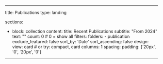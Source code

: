 
---
title: Publications
type: landing

sections:
  - block: collection
    content:
      title: Recent Publications
      subtitle: "From 2024"
      text: ""
      count: 0  # 0 = show all
      filters:
        folders:
          - publication
        exclude_featured: false
      sort_by: 'Date'
      sort_ascending: false
    design:
      view: card  # or try: compact, card
      columns: 1
      spacing:
        padding: ['20px', '0', '20px', '0']
---